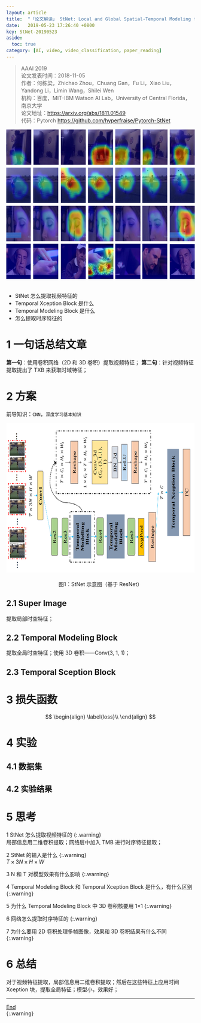 ```yaml
---
layout: article
title:  "「论文解读」 StNet: Local and Global Spatial-Temporal Modeling for Action Recognition"
date:   2019-05-23 17:26:40 +0800
key: StNet-20190523
aside:
  toc: true
category: [AI, video, video_classification, paper_reading]
---
```

<span id='head'></span>   

>AAAI 2019  
论文发表时间：2018-11-05     
作者：何栋梁，Zhichao Zhou，Chuang Gan，Fu Li，Xiao Liu，Yandong Li，Limin Wang，Shilei Wen            
机构：百度，MIT-IBM Watson AI Lab，University of Central Florida，南京大学   
论文地址：<https://arxiv.org/abs/1811.01549>  
代码：Pytorch <https://github.com/hyperfraise/Pytorch-StNet>   

<center class="half">
  <img src="/assets/images/video/claaification/classic/StNet-Local-and-Global-Spatial-Temporal-Modeling-for-AR/activaton_maps.png" height="400"/>&emsp;
</center>

- StNet 怎么提取视频特征的    
- Temporal Xception Block 是什么    
- Temporal Modeling Block 是什么    
- 怎么提取时序特征的    

# 1 一句话总结文章
**第一句**：使用卷积网络（2D 和 3D 卷积）提取视频特征；
**第二句**：针对视频特征提取提出了 TXB 来获取时域特征；    

# 2 方案
前导知识：`CNN`，`深度学习基本知识`     

<center class="half">
  <img src="/assets/images/video/claaification/classic/StNet-Local-and-Global-Spatial-Temporal-Modeling-for-AR/StNet.png" height="400"/>&emsp;<br>图1：StNet 示意图（基于 ResNet）
</center>

## 2.1 Super Image
提取局部时空特征；   

## 2.2 Temporal Modeling Block
提取全局时空特征；使用 3D 卷积——Conv(3, 1, 1)；   

## 2.3 Temporal Sception Block

# 3 损失函数
$$
\begin{align}   
 \label{loss}\\
\end{align}
$$

# 4 实验
## 4.1 数据集


## 4.2 实验结果



# 5 思考
1 StNet 怎么提取视频特征的
{:.warning}  
局部信息用二维卷积提取；网络层中加入 TMB 进行时序特征提取；   

2 StNet 的输入是什么
{:.warning}  
$T \times 3N \times H \times W$   

3 N 和 T 对模型效果有什么影响
{:.warning}  

4 Temporal Modeling Block 和 Temporal Xception Block 是什么，有什么区别
{:.warning}  

5 为什么 Temporal Modeling Block 中 3D 卷积核要用 1×1
{:.warning}  

6 网络怎么提取时序特征的
{:.warning}  

7 为什么要用 2D 卷积处理多帧图像，效果和 3D 卷积结果有什么不同
{:.warning}  

# 6 总结
对于视频特征提取，局部信息用二维卷积提取；然后在这些特征上应用时间 Xception 块，提取全局特征；模型小，效果好；       

------------------
[End](#head)   
{:.warning}  
